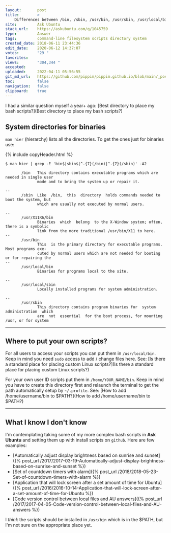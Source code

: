```yaml
---
layout:       post
title:        >
    Differences between /bin, /sbin, /usr/bin, /usr/sbin, /usr/local/bin, /usr/local/sbin
site:         Ask Ubuntu
stack_url:    https://askubuntu.com/q/1045759
type:         Answer
tags:         command-line filesystem scripts directory system
created_date: 2018-06-11 23:44:36
edit_date:    2020-06-12 14:37:07
votes:        "29 "
favorites:    
views:        "304,344 "
accepted:     
uploaded:     2022-04-11 05:56:55
git_md_url:   https://github.com/pippim/pippim.github.io/blob/main/_posts/2018/2018-06-11-Differences-between-_bin_-_sbin_-_usr_bin_-_usr_sbin_-_usr_local_bin_-_usr_local_sbin.md
toc:          false
navigation:   false
clipboard:    true
---
```


I had a similar question myself a year+ ago: [Best directory to place my bash scripts?](Best directory to place my bash scripts?)


## System directories for binaries

`man hier` (hierarchy) lists all the directories. To get the ones just for binaries use:

{% include copyHeader.html %}
``` 
$ man hier | grep -E 'bin$|sbin$|^.{7}(/bin)|^.{7}(/sbin)' -A2

       /bin   This directory contains executable programs which are needed in single user
              mode and to bring the system up or repair it.

--
       /sbin  Like  /bin,  this  directory  holds commands needed to boot the system, but
              which are usually not executed by normal users.

--
       /usr/X11R6/bin
              Binaries  which  belong  to the X-Window system; often, there is a symbolic
              link from the more traditional /usr/bin/X11 to here.
--
       /usr/bin
              This  is the primary directory for executable programs.  Most programs exe‐
              cuted by normal users which are not needed for booting or for repairing the
--
       /usr/local/bin
              Binaries for programs local to the site.

--
       /usr/local/sbin
              Locally installed programs for system administration.

--
       /usr/sbin
              This directory contains program binaries for  system  administration  which
              are  not  essential  for the boot process, for mounting /usr, or for system
```


----------


## Where to put your own scripts?

For all users to access your scripts you can put them in `/usr/local/bin`. Keep in mind you need `sudo` access to add / change files here. See: [Is there a standard place for placing custom Linux scripts?](Is there a standard place for placing custom Linux scripts?)

For your own user ID scripts put them in `/home/YOUR_NAME/bin`. Keep in mind you have to create this directory first and relaunch the terminal to get the path automatically setup by `~/.profile`. See: [How to add /home/username/bin to $PATH?](How to add /home/username/bin to $PATH?)


----------


## What I know I don't know

I'm contemplating taking some of my more complex bash scripts in **Ask Ubuntu** and setting them up with install scripts on `github`. Here are few examples:

- [Automatically adjust display brightness based on sunrise and sunset]({% post_url /2017/2017-03-19-Automatically-adjust-display-brightness-based-on-sunrise-and-sunset %})
- [Set of countdown timers with alarm]({% post_url /2018/2018-05-23-Set-of-countdown-timers-with-alarm %})
- [Application that will lock screen after a set amount of time for Ubuntu]({% post_url /2016/2016-10-14-Application-that-will-lock-screen-after-a-set-amount-of-time-for-Ubuntu %})
- [Code version control between local files and AU answers]({% post_url /2017/2017-04-05-Code-version-control-between-local-files-and-AU-answers %})

I *think* the scripts should be installed in `/usr/bin` which is in the $PATH, but I'm not sure on the appropriate place yet.

